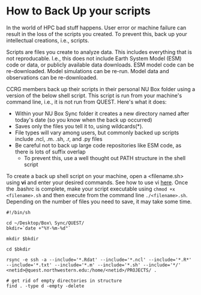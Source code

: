 # How to Back Up your scripts

In the world of HPC bad stuff happens. User error or machine failure can result in the loss of the scripts you created. To prevent this, back up your intellectual creations, i.e., scripts. 

Scripts are files you create to analyze data. This includes everything that is not reproducable. I.e., this does not include Earth System Model (ESM) code or data, or publicly available data downloads. ESM model code can be re-downloaded. Model simulations can be re-run. Model data and observations can be re-downloaded.  

CCRG members back up their scripts in their personal NU Box folder using a version of the below shell script. This script is run from your machine's command line, i.e., it is not run from QUEST. Here's what it does:

* Within your NU Box Sync folder it creates a new directory named after today's date (so you know when the back up occurred)
* Saves only the files you tell it to, using wildcards(*). 
* File types will vary among users, but commonly backed up scripts include .ncl, .m. .sh, .r, and .py files
* Be careful not to back up large code repositories like ESM code, as there is lots of suffix overlap 
  * To prevent this, use a well thought out PATH structure in the shell script

To create a back up shell script on your machine, open a <filename.sh> using **vi** and enter your desired commands. See how to use vi [here](https://github.com/NU-CCRG/Getting-Started/blob/master/01_Using%20QUEST.md#vi-text-editor). Once the .bashrc is complete, make your script executable using `chmod +x <filename>.sh` and then execute from the command line `./<filename>.sh`. Depending on the number of files you need to save, it may take some time. 

```
#!/bin/sh

cd ~/Desktop/Box\ Sync/QUEST/    
bkdir=`date +"%Y-%m-%d"`

mkdir $bkdir

cd $bkdir

rsync -e ssh -a --include='*.Rdat' --include='*.ncl' --include='*.R*' --include='*.txt' --include='*.m' --include='*.sh' --include='*/' <netid>@quest.northwestern.edu:/home/<netid>/PROJECTS/ .

# get rid of empty directories in structure
find . -type d -empty -delete
```


